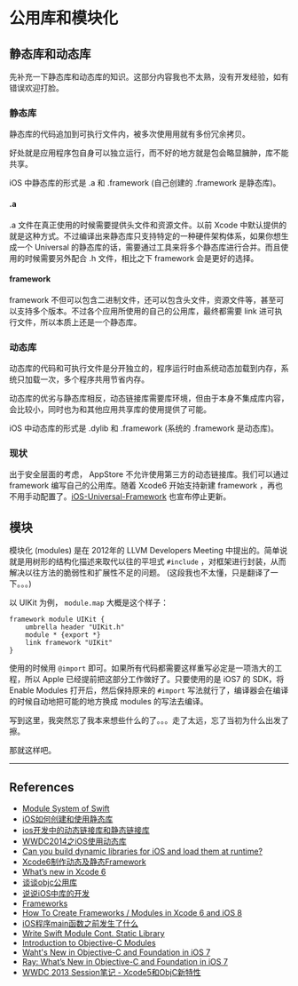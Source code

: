 # 公用库和模块化

## 静态库和动态库

先补充一下静态库和动态库的知识。这部分内容我也不太熟，没有开发经验，如有错误欢迎打脸。

### 静态库

静态库的代码追加到可执行文件内，被多次使⽤用就有多份冗余拷⻉。

好处就是应用程序包自身可以独立运行，而不好的地方就是包会略显臃肿，库不能共享。

iOS 中静态库的形式是 .a 和 .framework (自己创建的 .framework 是静态库)。

#### .a

.a 文件在真正使用的时候需要提供头文件和资源文件。以前 Xcode 中默认提供的就是这种方式。不过编译出来静态库只支持特定的一种硬件架构体系，如果你想生成一个 Universal 的静态库的话，需要通过工具来将多个静态库进行合并。而且使用的时候需要另外配合 .h 文件，相比之下 framework 会是更好的选择。

#### framework 

framework 不但可以包含二进制文件，还可以包含头文件，资源文件等，甚至可以支持多个版本。不过各个应用所使用的自己的公用库，最终都需要 link 进可执行文件，所以本质上还是一个静态库。


### 动态库

动态库的代码和可执行文件是分开独立的，程序运行时由系统动态加载到内存，系统只加载一次，多个程序共用节省内存。

动态库的优劣与静态库相反，动态链接库需要库环境，但由于本身不集成库内容，会比较小，同时也为和其他应用共享库的使用提供了可能。

iOS 中动态库的形式是 .dylib 和 .framework (系统的 .framework 是动态库)。


### 现状

出于安全层面的考虑， AppStore 不允许使用第三方的动态链接库。我们可以通过 framework 编写自己的公用库。随着 Xcode6 开始支持新建 framework ，再也不用手动配置了。[iOS-Universal-Framework](https://github.com/kstenerud/iOS-Universal-Framework) 也宣布停止更新。


## 模块

模块化 (modules) 是在 2012年的 LLVM Developers Meeting 中提出的。简单说就是用树形的结构化描述来取代以往的平坦式 `#include` ，对框架进行封装，从而解决以往方法的脆弱性和扩展性不足的问题。 (这段我也不太懂，只是翻译了一下。。。)

以 UIKit 为例， `module.map` 大概是这个样子：

    framework module UIKit {  
        umbrella header "UIKit.h"
        module * {export *}
        link framework "UIKit"
    }

使用的时候用 `@import` 即可。如果所有代码都需要这样重写必定是一项浩大的工程，所以 Apple 已经提前把这部分工作做好了。只要使用的是 iOS7 的 SDK，将 Enable Modules 打开后，然后保持原来的 `#import` 写法就行了，编译器会在编译的时候自动地把可能的地方换成 modules 的写法去编译。


写到这里，我突然忘了我本来想些什么的了。。。走了太远，忘了当初为什么出发了擦。

那就这样吧。



*** 

## References

- [Module System of Swift](http://andelf.github.io/blog/2014/06/19/modules-for-swift/)
- [iOS如何创建和使用静态库](http://blog.ibireme.com/2013/09/18/create-ios-static-framework/)
- [ios开发中的动态链接库和静态链接库](http://lostplesed.tumblr.com/post/76846987590/ios)
- [WWDC2014之iOS使用动态库](http://foggry.com/blog/2014/06/12/wwdc2014zhi-iosshi-yong-dong-tai-ku/)
- [Can you build dynamic libraries for iOS and load them at runtime?](http://stackoverflow.com/questions/4733847/can-you-build-dynamic-libraries-for-ios-and-load-them-at-runtime)
- [Xcode6制作动态及静态Framework](http://years.im/Home/Article/detail/id/52.html)
- [What’s new in Xcode 6](https://developer.apple.com/xcode/)
- [谈谈objc公用库](http://geeklu.com/2014/02/objc-lib/)
- [说说iOS中库的开发](http://www.molotang.com/articles/1497.html)
- [Frameworks](https://developer.apple.com/library/ios/documentation/MacOSX/Conceptual/BPFrameworks/Frameworks.html)
- [How To Create Frameworks / Modules in Xcode 6 and iOS 8](https://www.youtube.com/watch?v=9us3uijFFpo)
- [iOS程序main函数之前发生了什么](http://blog.sunnyxx.com/2014/08/30/objc-pre-main/)
- [Write Swift Module Cont. Static Library](http://andelf.github.io/blog/2014/06/25/write-swift-module-with-swift-cont/)
- [Introduction to Objective-C Modules](http://stoneofarc.wordpress.com/2013/06/25/introduction-to-objective-c-modules/)
- [Waht's New in Objective-C and Foundation in iOS 7](http://gliyao.logdown.com/posts/2013/09/29/note-wahts-new-in-objective-c-and-foundation-in-ios-7)
- [Ray: What’s New in Objective-C and Foundation in iOS 7](http://www.raywenderlich.com/49850/whats-new-in-objective-c-and-foundation-in-ios-7)
- [WWDC 2013 Session笔记 - Xcode5和ObjC新特性](http://onevcat.com/2013/06/new-in-xcode5-and-objc/)